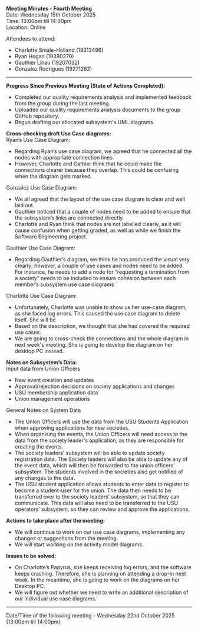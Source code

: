 **Meeting Minutes - Fourth Meeting**   
Date: Wednesday 15th October 2025      
Time: 13:00pm till 14:00pm     
Location: Online     


Attendees to attend:    
- Charlotte Smale-Holland (19313496)   
- Ryan Hogan (19390270)   
- Gauthier Lihau (19207032)    
- Gonzalez Rodrigues (19271262)  

---

**Progress Since Previous Meeting (State of Actions Completed):**     
- Completed our quality requirements analysis and implemented feedback from the group during the last meeting.
- Uploaded our quality requirements analysis documents to the group GitHub repository.
- Begun drafting our allocated subsystem's UML diagrams.


**Cross-checking draft Use Case diagrams:**  
Ryan’s Use Case Diagram:
- Regarding Ryan’s use case diagram, we agreed that he connected all the nodes with appropriate connection lines. 
- However, Charlotte and Gathier think that he could make the connections clearer because they overlap. This could be confusing when the diagram gets marked. 

Gonzalez Use Case Diagram:
- We all agreed that the layout of the use case diagram is clear and well laid out. 
- Gauthier noticed that a couple of nodes need to be added to ensure that the subsystem’s links are connected directly.  
- Charlotte and Ryan think that nodes are not labelled clearly, as it will cause confusion when getting graded, as well as while we finish the Software Engineering project. 

Gauthier Use Case Diagram:
- Regarding Gauthier’s diagram, we think he has produced the visual very clearly; however, a couple of use cases and nodes need to be added. For instance, he needs to add a node for “requesting a termination from a society” needs to be included to ensure cohesion between each member’s subsystem use case diagrams

Charlotte Use Case Diagram:
- Unfortunately, Charlotte was unable to show us her use-case diagram, as she faced log errors. This caused the use case diagram to delete itself. She will be 
- Based on the description, we thought that she had covered the required use cases. 
- We are going to cross-check the connections and the whole diagram in next week's meeting. She is going to develop the diagram on her desktop PC instead. 

**Notes on Subsystem’s Data:**     
Input data from Union Officers   
- New event creation and updates
- Approval/rejection decisions on society applications and changes
- USU membership application data
- Union management operations     
 
General Notes on System Data   
- The Union Officers will use the data from the USU Students Application when approving applications for new societies. 
- When organising the events, the Union Officers will need access to the data from the society leader's application, as they are responsible for creating the events. 
- The society leaders’ subsystem will be able to update society registration data. The Society leaders will also be able to update any of the event data, which will then be forwarded to the union officers’ subsystem. The students involved in the societies also get notified of any changes to the data. 
- The USU student application allows students to enter data to register to become a student-user for the union. The data then needs to be transferred over to the society leaders’ subsystem, so that they can communicate. This data will also need to be transferred to the USU operators’ subsystem, so they can review and approve the applications. 


**Actions to take place after the meeting:**
- We will continue to work on our use case diagrams, implementing any changes or suggestions from the meeting.
- We will start working on the activity model diagrams.    

**Issues to be solved:**
- On Charlotte’s Papyrus, she keeps receiving log errors, and the software keeps crashing. Therefore, she is planning on attending a drop-in next week. In the meantime, she is going to work on the diagrams on her Desktop PC. 
- We will figure out whether we need to write an additional description of our individual use case diagrams.   

---

Date/Time of the following meeting - Wednesday 22nd October 2025 (13:00pm till 14:00pm)
